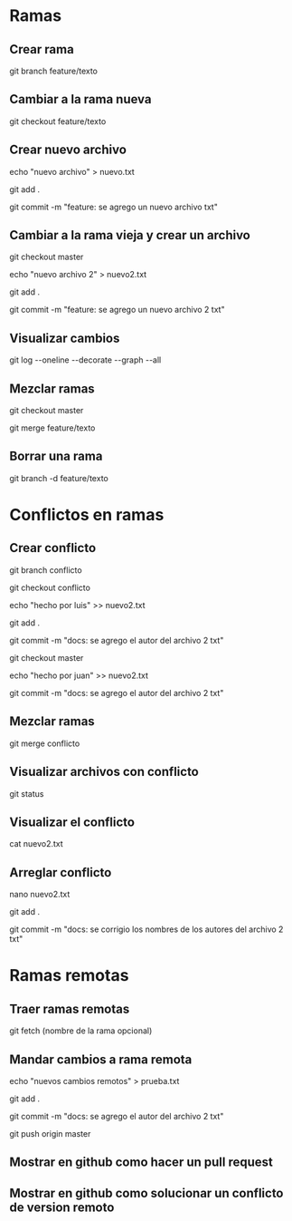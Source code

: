 # Ramas

## Crear rama
git branch feature/texto

## Cambiar a la rama nueva
git checkout feature/texto

## Crear nuevo archivo
echo "nuevo archivo" > nuevo.txt


git add .


git commit -m "feature: se agrego un nuevo archivo txt"

## Cambiar a la rama vieja y crear un archivo
git checkout master


echo "nuevo archivo 2" > nuevo2.txt


git add .


git commit -m "feature: se agrego un nuevo archivo 2 txt"

## Visualizar cambios
git log --oneline --decorate --graph --all

## Mezclar ramas
git checkout master


git merge feature/texto

## Borrar una rama
git branch -d feature/texto

# Conflictos en ramas

## Crear conflicto
git branch conflicto


git checkout conflicto


echo "hecho por luis" >> nuevo2.txt


git add .


git commit -m "docs: se agrego el autor del archivo 2 txt"


git checkout master


echo "hecho por juan" >> nuevo2.txt


git commit -m "docs: se agrego el autor del archivo 2 txt"

## Mezclar ramas
git merge conflicto

## Visualizar archivos con conflicto
git status

## Visualizar el conflicto
cat nuevo2.txt

## Arreglar conflicto
nano nuevo2.txt


git add .


git commit -m "docs: se corrigio los nombres de los autores del archivo 2 txt"

# Ramas remotas

## Traer ramas remotas
git fetch (nombre de la rama opcional)

## Mandar cambios a rama remota
echo "nuevos cambios remotos" > prueba.txt


git add .


git commit -m "docs: se agrego el autor del archivo 2 txt"


git push origin master

## Mostrar en github como hacer un pull request

## Mostrar en github como solucionar un conflicto de version remoto 
